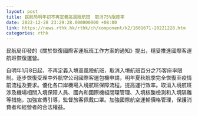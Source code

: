 ```yaml
---
layout: post
title: 民航局明年初不再定義高風險航班　取消75%限座率
date: 2022-12-28 23:29:28.000000000 +08:00
link: https://news.rthk.hk/rthk/ch/component/k2/1681671-20221228.htm
categories: rthk
---
```


民航局印發的《關於恢復國際客運航班工作方案的通知》提出，穩妥推進國際客運航班恢復運營。

自明年1月8日起，不再定義入境高風險航班，取消入境航班百分之75客座率限制。逐步恢復受理中外航空公司國際客運包機申請，明年夏秋航季完全恢復至疫情前流程及要求。優化各口岸機場入境航班保障流程，提高運行效率。取消入境航班涉及機場相關入境保障人員、國內和國際機組閉環管理、入境核酸檢測和入境隔離等措施，加強宣傳引導，監督旅客佩戴口罩。加強國際航空運輸價格管理，保護消費者和經營者的合法權益。
